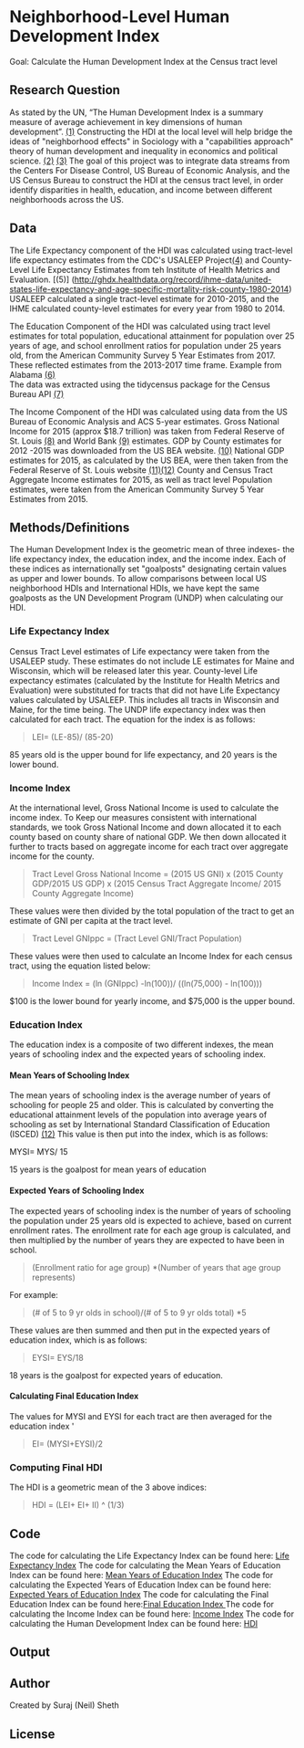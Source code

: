 # Neighborhood-Level Human Development Index
Goal: Calculate the Human Development Index at the Census tract level

## Research Question 
As stated by the UN, “The Human Development Index is a summary measure of average achievement in key dimensions of human development”. 
[(1)](http://hdr.undp.org/en/content/human-development-index-hdi)
Constructing the HDI at the local level will help bridge the ideas of "neighborhood effects" in Sociology with a "capabilities approach" theory of human development and inequality in economics and political science. 
[(2)](https://scholar.harvard.edu/sampson/filter_by/neighborhood-effects) 
[(3)](https://www.iep.utm.edu/sen-cap/)
The goal of this project was to integrate data streams from the Centers For Disease Control, US Bureau of Economic Analysis, and the US Census Bureau to construct the HDI at the census tract level, in order identify disparities in health, education, and income between different neighborhoods across the US.


## Data 

The Life Expectancy component of the HDI was calculated using tract-level life expectancy estimates from the CDC's USALEEP Project[(4)](https://www.cdc.gov/nchs/nvss/usaleep/usaleep.html) 
and County-Level Life Expectancy Estimates from teh Institute of Health Metrics and Evaluation. [(5)] (http://ghdx.healthdata.org/record/ihme-data/united-states-life-expectancy-and-age-specific-mortality-risk-county-1980-2014)
USALEEP calculated a single tract-level estimate for 2010-2015, and the IHME calculated county-level estimates for every year from 1980 to 2014.

The Education Component of the HDI was calculated using tract level estimates for total population, educational attainment for population over 25 years of age, and school enrollment ratios for population under 25 years old,  from the American Community Survey 5 Year Estimates from 2017.
These reflected estimates from the 2013-2017 time frame. 
Example from Alabama [(6)](https://factfinder.census.gov/faces/tableservices/jsf/pages/productview.xhtml?pid=ACS_17_5YR_S1501&prodType=table)  
The data was extracted using the tidycensus package for the Census Bureau API [(7)](https://walkerke.github.io/tidycensus/articles/basic-usage.html)

The Income Component of the HDI was calculated using data from the US Bureau of Economic Analysis and ACS 5-year estimates. 
Gross National Income for 2015 (approx $18.7 trillion) was taken from Federal Reserve of St. Louis [(8)](https://fred.stlouisfed.org/series/MKTGNIUSA646NWDB) and World Bank [(9)](https://data.worldbank.org/indicator/NY.GNP.MKTP.CD?locations=US) estimates.
GDP by County estimates for 2012 -2015 was downloaded from the US BEA website. [(10)](https://www.bea.gov/data/gdp/gdp-county) 
National GDP estimates for 2015, as calculated by the US BEA, were then taken from the Federal Reserve of St. Louis website [(11)](https://fred.stlouisfed.org/series/GDPA)[(12)](https://fred.stlouisfed.org/release/tables?rid=53&eid=41047&od=2015-01-01#)
County and Census Tract Aggregate Income estimates for 2015, as well as tract level Population estimates, were taken from the American Community Survey 5 Year Estimates from 2015.

## Methods/Definitions

The Human Development Index is the geometric mean of three indexes- the life expectancy index, the education index, and the income index. 
Each of these indices as internationally set "goalposts" designating certain values as upper and lower bounds. 
To allow comparisons between local US neighborhood HDIs and International HDIs, we have kept the same goalposts as the UN Development Program (UNDP) when calculating our HDI.

### Life Expectancy Index
Census Tract Level estimates of Life expectancy were taken from the USALEEP study.
These estimates do not include LE estimates for Maine and Wisconsin, which will be released later this year. 
County-level Life expectancy estimates (calculated by the Institute for Health Metrics and Evaluation) were substituted for tracts that did not have Life Expectancy values calculated by USALEEP. 
This includes all tracts in Wisconsin and Maine, for the time being. 
The UNDP life expectancy index was then calculated for each tract. 
The equation for the index is as follows: 

>LEI= (LE-85)/ (85-20) 

85 years old is the upper bound for life expectancy, and 20 years is the lower bound. 

### Income Index 

At the international level, Gross National Income is used to calculate the income index.
To Keep our measures consistent with international standards, we took Gross National Income and down allocated it to each county based on county share of national GDP. 
We then down allocated it further to tracts based on aggregate income for each tract over aggregate income for the county. 

> Tract Level Gross National Income = (2015 US GNI) x  (2015 County GDP/2015 US GDP) x (2015 Census Tract Aggregate Income/ 2015 County Aggregate Income)

These values were then divided by the total population of the tract to get an estimate of GNI per capita at the tract level. 

>Tract Level GNIppc = (Tract Level GNI/Tract Population)

These values were then used to calculate an Income Index for each census tract, using the equation listed below: 

>Income Index = (ln (GNIppc) -ln(100))/ ((ln(75,000) - ln(100)))

$100 is the lower bound for yearly income, and $75,000 is the upper bound.

### Education Index

The education index is a composite of two different indexes, the mean years of schooling index and the expected years of schooling index. 

#### Mean Years of Schooling Index

The mean years of schooling index is the average number of years of schooling for people 25 and older. 
This is calculated by converting the educational attainment levels of the population into average years of schooling as set by International Standard Classification of Education (ISCED) [(12)](http://uis.unesco.org/en/topic/international-standard-classification-education-isced)
This value is then put into the index, which is as follows: 

MYSI= MYS/ 15 

15 years is the goalpost for mean years of education

#### Expected Years of Schooling Index

The expected years of schooling index is the number of years of schooling the population under 25 years old is expected to achieve, based on current enrollment rates. 
The enrollment rate for each age group is calculated, and then multiplied by the number of years they are expected to have been in school. 

> (Enrollment ratio for age group) *(Number of years that age group represents)

For example: 

> (# of 5 to 9 yr olds in school)/(# of 5 to 9 yr olds total) *5

These values are then summed and then put in the expected years of education index, which is as follows: 

> EYSI= EYS/18 

18 years is the goalpost for expected years of education.

#### Calculating Final Education Index

The values for MYSI and EYSI for each tract are then averaged for the education index '

>EI= (MYSI+EYSI)/2

### Computing Final HDI 

The HDI is a geometric mean of the 3 above indices: 

>HDI = (LEI+ EI+ II) ^ (1/3)


## Code 

The code for calculating the Life Expectancy Index can be found here: [Life Expectancy Index]()
The code for calculating the Mean Years of Education Index can be found here: [Mean Years of Education Index](https://github.com/mansueto-institute/local-hdi/blob/master/mean_edu_index.R)
The code for calculating the Expected Years of Education Index can be found here: [Expected Years of Education Index](https://github.com/mansueto-institute/local-hdi/blob/master/expected_edu_index.R)
The code for calculating the Final Education Index can be found here:[Final Education Index ](https://github.com/mansueto-institute/local-hdi/blob/master/final_edu_index.R)
The code for calculating the Income Index can be found here: [Income Index]() 
The code for calculating the Human Development Index can be found here: [HDI]()


## Output 

## Author 
Created by Suraj (Neil) Sheth

## License 
